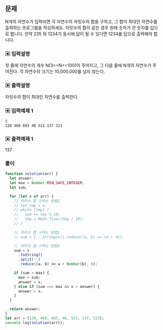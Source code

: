 ## 문제

N개의 자연수가 입력되면 각 자연수의 자릿수의 합을 구하고, 그 합이 최대인 자연수를 출력하는 프로그램을 작성하세요. 자릿수의 합이 같은 경우 원래 숫자가 큰 숫자를 답으로 합니다. 만약 235 와 1234가 동시에 답이 될 수 있다면 1234를 답으로 출력해야 합니다.

### ▣ 입력설명

첫 줄에 자연수의 개수 N(3<=N<=100)이 주어지고, 그 다음 줄에 N개의 자연수가 주어진다. 각 자연수의 크기는 10,000,000를 넘지 않는다.

### ▣ 출력설명

자릿수의 합이 최대인 자연수를 출력한다.

### ▣ 입력예제 1

```
7
128 460 603 40 521 137 123
```

### ▣ 출력예제 1

137

### 풀이

```js
function solution(arr) {
  let answer;
  let max = Number.MIN_SAFE_INTEGER;
  let sum;

  for (let x of arr) {
    // 자리수 합 구하는 방법1
    // let tmp = x;
    // while (tmp) {
    //   sum += tmp % 10;
    //   tmp = Math.floor(tmp / 10);
    // }

    // 자리수 합 구하는 방법2
    // sum = [...String(x)].reduce((a, b) => +a + +b);

    // 자리수 합 구하는 방법3
    sum = x
      .toString()
      .split('')
      .reduce((a, b) => a + Number(b), 0);

    if (sum > max) {
      max = sum;
      answer = x;
    } else if (sum === max && x > answer) {
      answer = x;
    }
  }

  return answer;
}
let arr = [128, 460, 603, 40, 521, 137, 123];
console.log(solution(arr));
```
